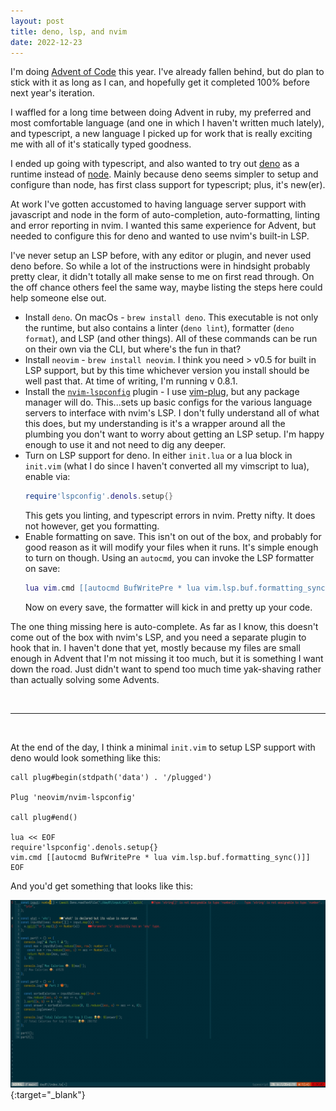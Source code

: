 ```yaml
---
layout: post
title: deno, lsp, and nvim
date: 2022-12-23
---
```


I'm doing [Advent of Code][aoc] this year. I've already fallen behind, but do
plan to stick with it as long as I can, and hopefully get it completed 100%
before next year's iteration.

I waffled for a long time between doing Advent in ruby, my preferred and
most comfortable language (and one in which I haven't written much lately), and
typescript, a new language I picked up for work that is really exciting me with
all of it's statically typed goodness.

I ended up going with typescript, and also wanted to try out [deno][deno] as a
runtime instead of [node][node]. Mainly because deno seems simpler to setup and
configure than node, has first class support for typescript; plus, it's new(er).

At work I've gotten accustomed to having language server support with javascript
and node in the form of auto-completion, auto-formatting, linting and error
reporting in nvim. I wanted this same experience for Advent, but needed to
configure this for deno and wanted to use nvim's built-in LSP.

I've never setup an LSP before, with any editor or plugin, and never used deno
before. So while a lot of the instructions were in hindsight probably pretty
clear, it didn't totally all make sense to me on first read through. On the off
chance others feel the same way, maybe listing the steps here could help someone
else out.

* Install `deno`. On macOs - `brew install deno`.  This executable is not only
  the runtime, but also contains a linter (`deno lint`), formatter (`deno
  format`), and LSP (and other things). All of these commands can be run on
  their own via the CLI, but where's the fun in that?
* Install `neovim` - `brew install neovim`. I think you need > v0.5 for built in
  LSP support, but by this time whichever version you install should be well
  past that. At time of writing, I'm running v 0.8.1.
* Install the [`nvim-lspconfig`][nvim-lspconfig] plugin - I use
  [vim-plug][vim-plug], but any package manager will do. This...sets up basic
  configs for the various language servers to interface with nvim's LSP. I don't
  fully understand all of what this does, but my understanding is it's a wrapper
  around all the plumbing you don't want to worry about getting an LSP setup.
  I'm happy enough to use it and not need to dig any deeper.
* Turn on LSP support for deno. In either `init.lua` or a lua block in
  `init.vim` (what I do since I haven't converted all my vimscript to lua),
  enable via:
  ``` lua
  require'lspconfig'.denols.setup{}
  ```
  This gets you linting, and typescript errors in nvim. Pretty nifty. It does
  not however, get you formatting.
* Enable formatting on save. This isn't on out of the box, and probably for good
  reason as it will modify your files when it runs.  It's simple enough to turn
  on though. Using an `autocmd`, you can invoke the LSP formatter on save:
  ``` lua
  lua vim.cmd [[autocmd BufWritePre * lua vim.lsp.buf.formatting_sync()]]
  ```
  Now on every save, the formatter will kick in and pretty up your code.

The one thing missing here is auto-complete. As far as I know, this doesn't come
out of the box with nvim's LSP, and you need a separate plugin to hook that in.
I haven't done that yet, mostly because my files are small enough in Advent that
I'm not missing it too much, but it is something I want down the road. Just
didn't want to spend too much time yak-shaving rather than actually solving some
Advents.

<br/>

---

<br/>

At the end of the day, I think a minimal `init.vim` to setup LSP support with
deno would look something like this:

``` vimscript
call plug#begin(stdpath('data') . '/plugged')

Plug 'neovim/nvim-lspconfig'

call plug#end()

lua << EOF
require'lspconfig'.denols.setup{}
vim.cmd [[autocmd BufWritePre * lua vim.lsp.buf.formatting_sync()]]
EOF
```

And you'd get something that looks like this:

[![](/assets/images/deno-lsp-nvim-1.jpg)](/assets/images/deno-lsp-nvim-1.jpg){:target="_blank"}

[aoc]: https://adventofcode.com/
[deno]: https://deno.land/
[node]: https://nodejs.org/
[nvim-lspconfig]: https://github.com/neovim/nvim-lspconfig
[vim-plug]: https://github.com/junegunn/vim-plug

[lsp-image]: /assets/images/deno-lsp-nvim-1.jpg

